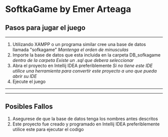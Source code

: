 # SoftkaGame by Emer Arteaga


Pasos para jugar el juego
----------------------------------------
---------------------------------------
1. Utilizando XAMPP o un programa similar cree una base de datos llamada "sofkagame" *Mantenga el orden de minusculas*
2. Importe la base de datos que esta incluida en la carpeta DB_sofkagame *dentro de la carpeta Existe un .sql que debera seleccionar*
3. Abra el proyecto en Intellij IDEA preferiblemente *Si no tiene este IDE utilice una herramienta para convertir este proyecto a uno que pueda abrir su IDE*
4. Ejecute el juego

---------------------------------------
---------------------------------------
Posibles Fallos
---------------------------------------
1. Asegurese de que la base de datos tenga los nombres antes descritos
2. Este proyecto fue creado y programado en Intellij IDEA preferiblemente utilice este para ejecutar el codigo
